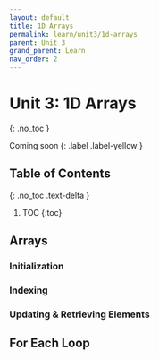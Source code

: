 ```yaml
---
layout: default
title: 1D Arrays
permalink: learn/unit3/1d-arrays
parent: Unit 3
grand_parent: Learn
nav_order: 2
---
```


<!-- prettier-ignore-start -->

# Unit 3: 1D Arrays

{: .no_toc }

Coming soon {: .label .label-yellow }

## Table of Contents

{: .no_toc .text-delta }

1. TOC {:toc}
 <!-- prettier-ignore-end -->

## Arrays

### Initialization

### Indexing

### Updating & Retrieving Elements

## For Each Loop
